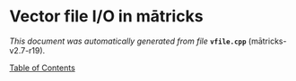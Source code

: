 
# Vector file I/O in mātricks
_This document was automatically generated from file_ **`vfile.cpp`** (mātricks-v2.7-r19).


[Table of Contents](README.md)
